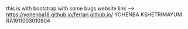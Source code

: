 this is with bootstrap with some bugs
website link --> https://yohenba18.github.io/ferrari.github.io/
YOHENBA KSHETRIMAYUM
RA1911003010904
